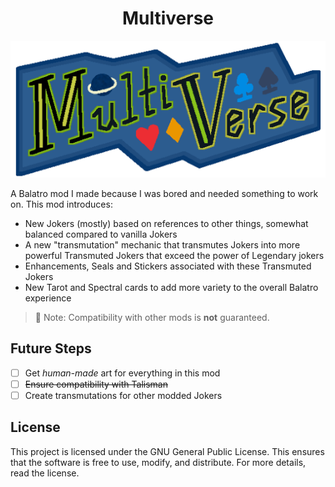 <h1 align = "center"> Multiverse </h1>

![The logo of the mod. Appears in-game to the bottom left of the Balatro logo in the main menu.](multiverse_logo_README.png)

A Balatro mod I made because I was bored and needed something to work on.
This mod introduces:
 - New Jokers (mostly) based on references to other things, somewhat balanced compared to vanilla Jokers
 - A new "transmutation" mechanic that transmutes Jokers into more powerful Transmuted Jokers that exceed the power of Legendary jokers
 - Enhancements, Seals and Stickers associated with these Transmuted Jokers
 - New Tarot and Spectral cards to add more variety to the overall Balatro experience

> :page_facing_up: Note: Compatibility with other mods is **not** guaranteed.

## Future Steps

- [ ] Get *human-made* art for everything in this mod
- [ ] ~~Ensure compatibility with Talisman~~
- [ ] Create transmutations for other modded Jokers

## License

This project is licensed under the GNU General Public License. This ensures that the software is free to use, modify, and distribute. For more details, read the license.
